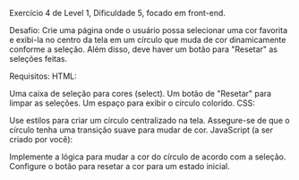 Exercício 4 de Level 1, Dificuldade 5, focado em front-end.

Desafio:
Crie uma página onde o usuário possa selecionar uma cor favorita e exibi-la no centro da tela em um círculo que muda de cor dinamicamente conforme a seleção. Além disso, deve haver um botão para "Resetar" as seleções feitas.

Requisitos:
HTML:

Uma caixa de seleção para cores (select).
Um botão de "Resetar" para limpar as seleções.
Um espaço para exibir o círculo colorido.
CSS:

Use estilos para criar um círculo centralizado na tela.
Assegure-se de que o círculo tenha uma transição suave para mudar de cor.
JavaScript (a ser criado por você):

Implemente a lógica para mudar a cor do círculo de acordo com a seleção.
Configure o botão para resetar a cor para um estado inicial.